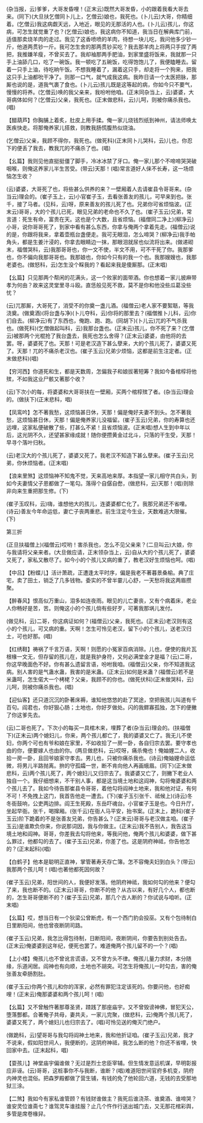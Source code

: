 <!-- { "loadSidebar": true } -->
(杂当报，云)爹爹，大哥发昏哩！(正末云)既然大哥发昏，小的跟着我看大哥去来。(同下)(大旦扶乞僧同卜儿上，乞僧云)娘也，我死也。(卜儿云)大哥，你精细着。(乞僧云)我这病觑天远，入地近，眼见的无那活的人也。(卜儿云)孩儿，你这病，可怎生就觉重了也？(乞僧云)娘也，我这病你不知道，我当日在解典库门前，适值那卖烧羊肉的走过。我见了这香喷喷的羊肉，待想一块儿吃，我问他多少钞一斤，他道两贯钞一斤。我可怎生舍的那两贯钞买吃？我去那羊肉上将两只手捏了两把，我推嫌羊瘦，不曾买去了。我却袖那两手肥油，到家里盛将饭来，我就那一只手上油舔几口，吃了一碗饭。我一顿吃了五碗饭，吃得饱饱儿了，我便瞌睡去。留着一只手上油，待吃晌午饭。不想我睡着了，漏着这只手，却走将一个狗来，把我这只手上油都吮干净了。则那一口气，就气成我这病。我昨日请一个太医把脉，那厮也说的是，道我气裹了食也。(卜儿云)孩儿既是这等起的病，你如今只不要气，慢慢的将养。(乞僧云)唤的我父亲来，我吩咐他咱。(正末同杂当上，云)婆婆，大哥病体如何？(乞僧云)父亲，我死也。(正末做悲科，云)儿呵，则被你痛杀我也。(唱)

【醋葫芦】你胸脯上着炙，肚皮上用手揉。俺一家儿烧钱烈纸到神州，请法师唤太医疾快走。将那俺养家儿搭救，则教我肠慌腹热似烧油。

(乞僧云)父亲，我顾不得你，我死也。(做死科)(正末同卜儿哭科，云)儿也，你忍下的便丢了我去，教我兀的不痛杀了也。(唱)

【幺篇】我则见他直挺挺僵了脚手，冷冰冰禁了牙口。俺一家儿那个不啼啼哭哭破咽喉，则俺这养家儿半生苦受。(带云)天那！(唱)常言道好人俫不长寿，这一场烦恼怎生收？

(云)婆婆，大哥死了也，将些甚么供养的来？一壁厢着人去请崔县令哥哥来。(杂当云)理会的。(崔子玉上，云)小官崔子玉，去看张善友的孩儿，可早来到也。张千，接了马者。(见科，云)呀，原来善友的孩儿死了也。兄弟你可省烦恼波。(正末云)哥哥，大的个孩儿已死，眼见兄弟的老命也不久了也。(崔子玉云)兄弟，常言道：死生有命，富贵在天。这也是个大数，且省烦恼。(福僧同二净上)(柳净云)小哥，说你哥哥死了，到家中看有甚么东西，你拿与俺两个拿着先走。(福僧云)说的是，你跟将我来，拿着壶瓶台盏便走。我可无眼泪，怎么啼哭？(柳净云)我手帕角头，都是生姜汁浸的，你拿去眼睛边一抹，那眼泪就尿也似流将出来。(做递砌末，福僧哭科，云)我那哥哥也，你一文不使，半文不用，可不干死了你。我那爹也，你不偏向我那哥哥也。我那娘也，你如今只有的我一个也。我那嫂嫂也，我那老婆也。(做怒科，云)怎生没个睬我的？看起来我是傻厮那。(正末唱)

【幺篇】只见那两个帮闲的花满头，这一个败家的面带酒。你也想着一家儿披麻带孝为何由？故来这灵堂里寻斗殴。直恁般见死不救，莫不是你和他没些瓜葛没些忧？

(云)兀那厮，大哥死了，消受不的你奠一盏儿酒。(福僧云)老人家不要絮聒，等我浇奠。(做奠酒)(将台盏与净)(卜儿夺科，云)你将的那里去？(福僧推卜儿科，云)你们自去。(柳净云)有了东西也，俺跑、跑、跑。(同胡下)(卜儿云)兀的不气杀我也。(做死科)(乞僧做起叫科，云)我那台盏也。(正末云)孩儿，你不死了来？(乞僧云)被那两个光棍抢了我台盏去，我死也怎么舍得？(正末云)婆婆，由他将的去罢。呀，婆婆死了也。天那！可是老汉造下甚么孽来，大的个孩儿死了，婆婆又死了。天那！兀的不痛杀老汉也。(崔子玉云)兄弟少烦恼，这都是前生注定者。(正末做悲科)(唱)

【穷河西】你道死和生，都是天数周，怎偏我子和娘拔著短筹？我如今备棺椁将他殡，不如我这业尸骸又著那个收？

(云)下次小的每，将婆婆和大哥哥扶在一壁厢，买两个棺椁殡了者。(杂当云)理会的。(做扶下)(正末悲科，唱)

【凤鸾吟】怎不著我愁，这烦恼甚日休，天那！偏是俺好夫妻不到头。怎不著我愁，这烦恼甚日休，天那！偏是俺养家儿没福留。(崔子玉云)兄弟，你的寿算也还远哩，这家私便破散了些，打甚么不紧！且省烦恼波。(正末唱)想人生到中年以后，这光阴不久，还望甚家缘成就！随你便攒黄金过北斗，只落的干生受，天那！早寻个落叶归秋。

(云)老汉大的个孩儿死了，婆婆又死了。我老汉不知造下甚么孽来。(崔子玉云)兄弟，你休烦恼者。(正末唱)

【浪来里煞】这烦恼神不知鬼不觉，天来高地来厚。本指望一家儿相守共白头，到如今夫妻情父子恩都做了一笔勾。落得个自僝自僽，(做悲科，云)天那！(唱)则除非向来生重把那生修。(下)

(崔子玉叹科，云)嗨，谁想他大的孩儿，连婆婆都亡化了。我那兄弟还不省哩。(诗云)善友今年命运低，妻亡子丧两重悲。前生注定今生业，天数难逃大限催。(下)

第三折

(正旦扶福僧上)(福僧云)哎哟！害杀我也，怎么不见父亲来？(二旦叫云)大娘，你与我请将父亲来者。(大旦做应请，正末领杂当上，云)自从大的个孩儿死了，婆婆又死了，家私又散尽了。如今小的个孩儿又病的重了，教老汉好生烦恼也呵。(唱)

【中吕】【粉蝶儿】活计萧疏，正遭逢太平时序，偏是我老不著暮景桑榆。典了庄宅，卖了田土，销乏了几多钱物。委实的不曾半霎儿心舒，一天愁将我这两眉攒聚。

【醉春风】恨高似万重山，泪多如连夜雨。眼见的儿亡妻丧，又有个病着床，老业人你畅好是苦，苦。则俺这小的个孩儿倘有些好歹，可著我那埚儿发付。

(做见科，云)二哥，你这病证如何？(福僧云)父亲，我死也。(正末云)老汉则有这小的个孩儿，可又病的重。天啊！怎生可怜见老汉，留下小的个孩儿，送老汉归土，可也好那。(唱)

【红绣鞋】祷祸了千言万语，天啊！则愿的小冤家百病消除。儿也，便使的我片瓦根椽一文无，但存留的孩儿在，就是我护身符，又何必满堂金才是福？(云)二哥，你这早晚面色不好。你有甚么遗留言语，吩咐我咱。(福僧云)父亲，你不知道我这病。别人害的是气蛊水蛊，我害的是米蛊。(正末云)如何是米蛊？(福僧云)若不是米蛊呵，怎生偌大一个栲栳？父亲，我顾不的你也。(做死伏科)(正末做哭科，云)儿呵，则被你痛杀我也。(唱)

【迎仙客】还只道沉沉的卧著床褥，谁知他悠悠的赴了冥途，空把我孩儿叫道有千百句。阎君也，你好狠心肠；土地也，你好歹做处。闪的我鳏寡孤独，怎下的便撇了你这爹先去。

(云)二哥也死了。下次小的每买一具棺木来，埋葬了者(杂当云)理会的。(扶福僧下)(正末云)两个媳妇儿，你来，两个孩儿都亡了，我的婆婆又亡了。我无儿不使妇，你两个可也有爷和娘在家里，不如收拾了一房一卧，各自归宗去罢。要守孝也由的你，便要嫁人也由的你。(两旦做悲科，云)哎呀，痛杀俺也！俺妯娌二人，收拾一房一卧，且回爷娘家守孝去。男儿也，只被你痛杀我也。(诗云)俺妯娌命运低微，将男儿半路抛离。拚的守孤孀一世，断不肯向他人再画蛾眉。(同下)(正末做悲科，云)两个孩儿死了，两个媳妇儿又归宗去了。我婆婆又亡了，则撇下老业人独自一个。我仔细想来，不干别人事，都是这当境土地和这阎神，勾将俺婆婆和两个孩儿去了。我如今待告那崔县令哥哥，着他勾将阎神土地来，我和他对证，有何不可！不免拽上这门，我首告他走一遭去。(下)(崔子玉引张千、祗候上)(诗云)冬冬衙鼓响，公吏两边排。阎王生死殿，东岳吓魂台。小官崔子玉是也。今日升厅，坐起早衙。张千，喝撺厢。(张千云)在衙人马平安，抬书案。(正末上，跪科)(崔子玉云)阶下跪着的不是张善友兄弟，你告甚么？(正末云)哥哥与老汉做主咱。(崔子玉云)是谁欺负你来，你说那词因，我与你做主。(正末云)我不告别人，我告这当境土地和阎神。哥哥，你差我去勾将他来，等我问他，俺两个孩儿和婆婆，做下甚么罪过，他都勾的去了。(崔子玉云)兄弟，你差了也。这是阴府神祗，你告他怎的？(正末起科)(唱)

【白鹤子】他本是聪明正直神，掌管著寿夭存亡簿。怎不容俺夫妇到白头？(带云)我那两个孩儿呵！(唱)也著他都死因何故？

(崔子玉云)兄弟，阳世间的人，我便好发落。他阴府神祗，我如何勾的他来？便勾了来，我也断不的。(正末云)哥哥，你断不的他？从古以来，有好几个人，都也断的，怎生哥哥便断不的？(崔子玉云)兄弟，那几个古人断的？你试说与咱听。(正末唱)

【幺篇】哎，想当日有一个狄梁公曾断虎，有一个西门豹会投巫。又有个包待制白日里断阳间，他也曾夜断阴司路。

(崔子玉云)兄弟，我怎比得包待制，日断阳间，夜断阴间，你要告到别处告去。(正末云)俺婆婆到这年纪，便死也罢了。难道俺两个孩儿留不的一个？(唱)

【上小楼】俺孩儿也不曾讹言谎语，又不曾方头不律。俺孩儿量力求财，本分随缘，乐道闲居。阎神也有向顺，土地也不胡突。可怎生将俺孩儿一时勾去，害的俺张善友牵肠割肚。

(崔子玉云)你两个孩儿和你的浑家，必然有罪犯注定该死的。你要问他，也好痴哩！(正末云)俺那婆婆和两个孩儿呵！(唱)

【幺篇】又不曾触忤著那尊圣贤，蹅践了那座庙宇。又不曾毁谤神佛，冒犯天公，堕落酆都。合著俺子共母，妻共夫，一家儿完聚，(做悲科，云)俺两个孩儿死了，婆婆又死了，两个媳妇儿也归宗去了。(唱)可怜见送的俺灭门绝户。

(做跪科，云)望哥哥与我勾将阎神土地来，我和他折证咱。(崔子玉云)兄弟，我才不说来，假如阳世间人，我便断的，这阴府神祗，我怎么断的他？你还不省哩，快回家中去。(正末起科，唱)

【耍孩儿】神堂庙宇偏谁做？无过是烈士忠臣宰辅。但生情发意运机谋，早明彰报应非诬。(云)哥哥，这桩事你不与我断，谁断？(唱)难道阳世间官府多机变，阴府内神灵也混俗。把森罗殿都做了营生铺，有钱的免了他轮回六道，无钱的去受那地狱三涂。

【二煞】我如今有家私谁管顾？有钱财谁做主？我死后谁浇茶、谁奠酒、谁啼哭？谁安灵位谁斋七？谁驾灵车谁挂服？止几个忤作行送出城门去，又无那花棺彩舆，多管是席卷椽舁。

